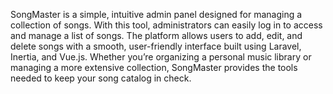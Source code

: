 SongMaster is a simple, intuitive admin panel designed for managing a collection of songs. With this tool, administrators can easily log in to access and manage a list of songs. The platform allows users to add, edit, and delete songs with a smooth, user-friendly interface built using Laravel, Inertia, and Vue.js. Whether you’re organizing a personal music library or managing a more extensive collection, SongMaster provides the tools needed to keep your song catalog in check.
